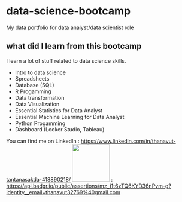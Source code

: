 # data-science-bootcamp
My data portfolio for data analyst/data scientist role

## what did I learn from this bootcamp

I learn a lot of stuff related to data science skills.

- Intro to data science
- Spreadsheets
- Database (SQL)
- R Progamming
- Data transformation
- Data Visualization
- Essential Statistics for Data Analyst
- Essential Machine Learning for Data Analyst
- Python Progamming
- Dashboard (Looker Studio, Tableau)

You can find me on LinkedIn : https://www.linkedin.com/in/thanavut-tantanasakda-418890218/
<img src="[https://your-image-url.type](https://github.com/Songblabla/data-science-bootcamp/assets/88870992/8dcf607f-f26f-453d-b22c-b870adc29879)https://github.com/Songblabla/data-science-bootcamp/assets/88870992/8dcf607f-f26f-453d-b22c-b870adc29879" width="100" height="100"> : https://api.badgr.io/public/assertions/mz_j1t6zTQ6KYD36nPym-g?identity__email=thanavut32769%40gmail.com

